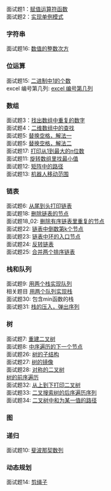 

面试题1：<a href="https://github.com/yiouejv/blog/blob/master/docs/%E5%89%91%E6%8C%87offer/codes/CMyString.cpp">赋值运算符函数</a>    
面试题2：<a href="https://github.com/yiouejv/blog/blob/master/docs/%E5%89%91%E6%8C%87offer/codes/singleton.cpp">实现单例模式</a>    


### 字符串
面试题16: <a href="https://github.com/yiouejv/blog/blob/master/docs/%E5%89%91%E6%8C%87offer/codes/power.cpp">数值的整数次方</a>     


### 位运算
面试题15: <a href="https://github.com/yiouejv/blog/blob/master/docs/%E5%89%91%E6%8C%87offer/codes/BinaryCountOne.cpp">二进制中1的个数</a>    
excel 编号第几列: <a href="https://github.com/yiouejv/blog/blob/master/docs/%E5%89%91%E6%8C%87offer/codes/excelCol.cpp">excel 编号第几列</a>    

### 数组

面试题3：<a href="https://github.com/yiouejv/blog/blob/master/docs/%E5%89%91%E6%8C%87offer/codes/array_repeat.cpp">找出数组中重复的数字</a>    
面试题4：<a href="https://github.com/yiouejv/blog/blob/master/docs/%E5%89%91%E6%8C%87offer/codes/find_number_in_2D_array.cpp">二维数组中的查找</a>    
面试题5: <a href="https://github.com/yiouejv/blog/blob/master/docs/%E5%89%91%E6%8C%87offer/codes/string_blank_replace1.cpp">替换空格，解法一</a>      
面试题5: <a href="https://github.com/yiouejv/blog/blob/master/docs/%E5%89%91%E6%8C%87offer/codes/string_blank_replace2.cpp">替换空格，解法二</a>    
面试题17: <a href="https://github.com/yiouejv/blog/blob/master/docs/%E5%89%91%E6%8C%87offer/codes/printNum.cpp">打印从1到最大的n位数</a>    
面试题11: <a href="https://github.com/yiouejv/blog/blob/master/docs/%E5%89%91%E6%8C%87offer/codes/FindRotatedArrayMin.cpp">旋转数组里找最小值</a>    
面试题12: <a href="https://github.com/yiouejv/blog/blob/master/docs/%E5%89%91%E6%8C%87offer/codes/StringPathInMatrix.cpp">矩阵中的路径</a>     
面试题13: <a href="https://github.com/yiouejv/blog/blob/master/docs/%E5%89%91%E6%8C%87offer/codes/RobotActionRange.cpp">机器人移动范围</a>     

### 链表

面试题6: <a href="https://github.com/yiouejv/blog/blob/master/docs/%E5%89%91%E6%8C%87offer/codes/PrintListReversed1.cpp">从尾到头打印链表</a>     
面试题18: <a href="https://github.com/yiouejv/blog/blob/master/docs/%E5%89%91%E6%8C%87offer/codes/LinkListDeleteO1.cpp">删除链表的节点</a>      
面试题18_02: <a href="https://github.com/yiouejv/blog/blob/master/docs/%E5%89%91%E6%8C%87offer/codes/deleteDuplication.cpp">删除有序链表里重复的节点</a>    
面试题22: <a href="https://github.com/yiouejv/blog/blob/master/docs/%E5%89%91%E6%8C%87offer/codes/tailKNode.cpp">链表中倒数第k个节点</a>      
面试题23: <a href="https://github.com/yiouejv/blog/blob/master/docs/%E5%89%91%E6%8C%87offer/codes/linkListCircleStartNode.cpp">链表中环的入口节点</a>      
面试题24: <a href="https://github.com/yiouejv/blog/blob/master/docs/%E5%89%91%E6%8C%87offer/codes/LinkListReversed.cpp">反转链表</a>     
面试题25: <a href="https://github.com/yiouejv/blog/blob/master/docs/%E5%89%91%E6%8C%87offer/codes/mergeSortedLinkList.cpp">合并两个排序链表</a>     


### 栈和队列

面试题9: <a href="https://github.com/yiouejv/blog/blob/master/docs/%E5%89%91%E6%8C%87offer/codes/stackBuildQueue.cpp">用两个栈实现队列</a>     
相关题目 <a href="https://github.com/yiouejv/blog/blob/master/docs/%E5%89%91%E6%8C%87offer/codes/QueueBuildStack.cpp">用两个队列实现栈</a>     
面试题30: 包含min函数的栈    
面试题31: <a href="https://github.com/yiouejv/blog/blob/master/docs/%E5%89%91%E6%8C%87offer/codes/isPopOrder.cpp">栈的压入，弹出序列</a>     


### 树

面试题7: <a href="https://github.com/yiouejv/blog/blob/master/docs/%E5%89%91%E6%8C%87offer/codes/BuildTree.cpp">重建二叉树</a>     
面试题8: <a href="https://github.com/yiouejv/blog/blob/master/docs/%E5%89%91%E6%8C%87offer/codes/InOrderNodeNext.cpp">中序遍历的下一个节点</a>   
面试题26: <a href="https://github.com/yiouejv/blog/blob/master/docs/%E5%89%91%E6%8C%87offer/codes/hasSubTree.cpp">树的子结构</a>    
面试题27: <a href="https://github.com/yiouejv/blog/blob/master/docs/%E5%89%91%E6%8C%87offer/codes/treeMirror.cpp">树的镜像</a>    
面试题28: <a href="https://github.com/yiouejv/blog/blob/master/docs/%E5%89%91%E6%8C%87offer/codes/symmetricTree.cpp">对称的二叉树</a>    
<a href="https://github.com/yiouejv/blog/blob/master/docs/%E5%89%91%E6%8C%87offer/codes/treePreOrder.cpp">树的前序遍历</a>    
面试题32: <a href="https://github.com/yiouejv/blog/blob/master/docs/%E5%89%91%E6%8C%87offer/codes/printBTreeOfLayer.cpp">从上到下打印二叉树</a>    
面试题33: <a href="https://github.com/yiouejv/blog/blob/master/docs/%E5%89%91%E6%8C%87offer/codes/sequenceOfBST.cpp">二叉搜索树的后序遍历序列</a>    
面试题34: <a href="https://github.com/yiouejv/blog/blob/master/docs/%E5%89%91%E6%8C%87offer/codes/bTreeSumPath.cpp">二叉树中和为某一值的路径</a>    


### 图



### 递归

面试题10: <a href="https://github.com/yiouejv/blog/blob/master/docs/%E5%89%91%E6%8C%87offer/codes/Fibo.cpp">斐波那契数列</a>       

### 动态规划

面试题14: <a href="https://github.com/yiouejv/blog/blob/master/docs/%E5%89%91%E6%8C%87offer/codes/cutLine.cpp">剪绳子</a> 







